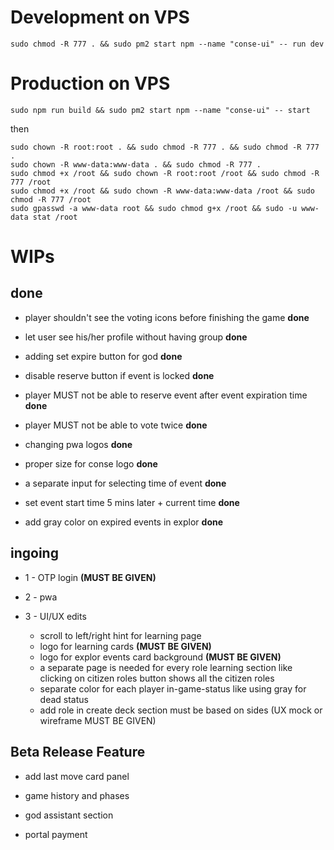 

# Development on VPS

```console
sudo chmod -R 777 . && sudo pm2 start npm --name "conse-ui" -- run dev
```

# Production on VPS
```console
sudo npm run build && sudo pm2 start npm --name "conse-ui" -- start
```
then 

```console
sudo chown -R root:root . && sudo chmod -R 777 . && sudo chmod -R 777 .
sudo chown -R www-data:www-data . && sudo chmod -R 777 .
sudo chmod +x /root && sudo chown -R root:root /root && sudo chmod -R 777 /root
sudo chmod +x /root && sudo chown -R www-data:www-data /root && sudo chmod -R 777 /root
sudo gpasswd -a www-data root && sudo chmod g+x /root && sudo -u www-data stat /root
```


# WIPs

## done

* player shouldn't see the voting icons before finishing the game **done**

* let user see his/her profile without having group **done**

* adding set expire button for god **done**

* disable reserve button if event is locked **done**

* player MUST not be able to reserve event after event expiration time **done**

* player MUST not be able to vote twice **done**

* changing pwa logos **done**

* proper size for conse logo **done**

* a separate input for selecting time of event **done**

* set event start time 5 mins later + current time **done**

* add gray color on expired events in explor **done**
## ingoing

* 1 - OTP login **(MUST BE GIVEN)**

* 2 - pwa

* 3 - UI/UX edits
  * scroll to left/right hint for learning page
  * logo for learning cards **(MUST BE GIVEN)** 
  * logo for explor events card background **(MUST BE GIVEN)**
  * a separate page is needed for every role learning section like clicking on citizen roles button shows all the citizen roles
  * separate color for each player in-game-status like using gray for dead status
  * add role in create deck section must be based on sides (UX mock or wireframe MUST BE GIVEN)

## Beta Release Feature

* add last move card panel

* game history and phases 

* god assistant section 

* portal payment 

